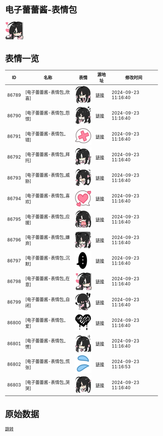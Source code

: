 # 电子蕾蕾酱-表情包

<img src="./cover.png" height="60" alt="cover" />

# 表情一览

|ID|名称|表情|源地址|修改时间|
|----|----|----|----|----|
|86789|[电子蕾蕾酱-表情包_欣喜]|<img src="./pic/086789_%5B电子蕾蕾酱-表情包_欣喜%5D.png" height="60" alt="欣喜"/>|[链接](https://i0.hdslb.com/bfs/garb/30b5773a0d344d164d379f2485415b6d0c5a60bd.png)|2024-09-23 11:16:40|
|86790|[电子蕾蕾酱-表情包_怨恨]|<img src="./pic/086790_%5B电子蕾蕾酱-表情包_怨恨%5D.png" height="60" alt="怨恨"/>|[链接](https://i0.hdslb.com/bfs/garb/6399b4441686d7b8b3c27c45081d1b5a95fbb16d.png)|2024-09-23 11:16:40|
|86791|[电子蕾蕾酱-表情包_错]|<img src="./pic/086791_%5B电子蕾蕾酱-表情包_错%5D.png" height="60" alt="错"/>|[链接](https://i0.hdslb.com/bfs/garb/00681cd4525325accd0f62de97764cd3c64eec86.png)|2024-09-23 11:16:40|
|86792|[电子蕾蕾酱-表情包_拜托]|<img src="./pic/086792_%5B电子蕾蕾酱-表情包_拜托%5D.png" height="60" alt="拜托"/>|[链接](https://i0.hdslb.com/bfs/garb/2feeb1d7ab92e285dabce37a2bb7c3709aa4b7b7.png)|2024-09-23 11:16:40|
|86793|[电子蕾蕾酱-表情包_威胁]|<img src="./pic/086793_%5B电子蕾蕾酱-表情包_威胁%5D.png" height="60" alt="威胁"/>|[链接](https://i0.hdslb.com/bfs/garb/a6df05fa3ee6e032fe03676b11690b47d78478bb.png)|2024-09-23 11:16:40|
|86794|[电子蕾蕾酱-表情包_喜欢]|<img src="./pic/086794_%5B电子蕾蕾酱-表情包_喜欢%5D.png" height="60" alt="喜欢"/>|[链接](https://i0.hdslb.com/bfs/garb/d2a7fde371b53e330734351c9df2cea3671c7753.png)|2024-09-23 11:16:40|
|86795|[电子蕾蕾酱-表情包_应援]|<img src="./pic/086795_%5B电子蕾蕾酱-表情包_应援%5D.png" height="60" alt="应援"/>|[链接](https://i0.hdslb.com/bfs/garb/4c49c2bd27dc7dd4a727bc4e2e9fc0177e4b2f95.png)|2024-09-23 11:16:40|
|86796|[电子蕾蕾酱-表情包_嫌弃]|<img src="./pic/086796_%5B电子蕾蕾酱-表情包_嫌弃%5D.png" height="60" alt="嫌弃"/>|[链接](https://i0.hdslb.com/bfs/garb/8a22f733adb38e1c29cea6bff0efc0407afcadd2.png)|2024-09-23 11:16:40|
|86797|[电子蕾蕾酱-表情包_沉默]|<img src="./pic/086797_%5B电子蕾蕾酱-表情包_沉默%5D.png" height="60" alt="沉默"/>|[链接](https://i0.hdslb.com/bfs/garb/b2f57c90d8b159f3b60ed781d0fa488e94897b35.png)|2024-09-23 11:16:40|
|86798|[电子蕾蕾酱-表情包_在意]|<img src="./pic/086798_%5B电子蕾蕾酱-表情包_在意%5D.png" height="60" alt="在意"/>|[链接](https://i0.hdslb.com/bfs/garb/32a90e81ef3b4fa5cc8e65ebd59474c930854517.png)|2024-09-23 11:16:40|
|86799|[电子蕾蕾酱-表情包_自闭]|<img src="./pic/086799_%5B电子蕾蕾酱-表情包_自闭%5D.png" height="60" alt="自闭"/>|[链接](https://i0.hdslb.com/bfs/garb/9ddd5e07a935c3df7c8293f302b96f26ed66bb49.png)|2024-09-23 11:16:40|
|86800|[电子蕾蕾酱-表情包_爱]|<img src="./pic/086800_%5B电子蕾蕾酱-表情包_爱%5D.png" height="60" alt="爱"/>|[链接](https://i0.hdslb.com/bfs/garb/69fbbf1f8b8d2b27010ba21211f90530f6900614.png)|2024-09-23 11:16:40|
|86801|[电子蕾蕾酱-表情包_愣]|<img src="./pic/086801_%5B电子蕾蕾酱-表情包_愣%5D.png" height="60" alt="愣"/>|[链接](https://i0.hdslb.com/bfs/garb/a0541e3b5077ec62c5d439fdbffaf83096122a64.png)|2024-09-23 11:16:40|
|86802|[电子蕾蕾酱-表情包_慌张]|<img src="./pic/086802_%5B电子蕾蕾酱-表情包_慌张%5D.png" height="60" alt="慌张"/>|[链接](https://i0.hdslb.com/bfs/garb/5e3728d0f953fed8a389f8942acea0181d198859.png)|2024-09-23 11:16:53|
|86803|[电子蕾蕾酱-表情包_哭哭]|<img src="./pic/086803_%5B电子蕾蕾酱-表情包_哭哭%5D.png" height="60" alt="哭哭"/>|[链接](https://i0.hdslb.com/bfs/garb/25de06c1ed34eeb5c895ddb60c5657ccf73563d8.png)|2024-09-23 11:16:40|

# 原始数据

[跳转](./raw.json)

